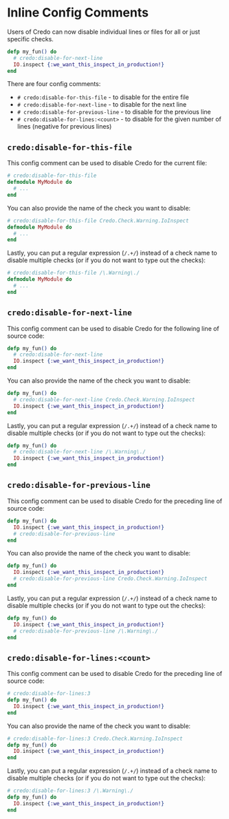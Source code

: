 # Inline Config Comments

Users of Credo can now disable individual lines or files for all or just
specific checks.

```elixir
defp my_fun() do
  # credo:disable-for-next-line
  IO.inspect {:we_want_this_inspect_in_production!}
end
```

There are four config comments:

* `# credo:disable-for-this-file` - to disable for the entire file
* `# credo:disable-for-next-line` - to disable for the next line
* `# credo:disable-for-previous-line` - to disable for the previous line
* `# credo:disable-for-lines:<count>` - to disable for the given number of lines (negative for previous lines)


## `credo:disable-for-this-file`

This config comment can be used to disable Credo for the current file:

```elixir
# credo:disable-for-this-file
defmodule MyModule do
  # ...
end
```

You can also provide the name of the check you want to disable:

```elixir
# credo:disable-for-this-file Credo.Check.Warning.IoInspect
defmodule MyModule do
  # ...
end
```

Lastly, you can put a regular expression (`/.+/`) instead of a check name to disable multiple checks (or if you do not want to type out the checks):

```elixir
# credo:disable-for-this-file /\.Warning\./
defmodule MyModule do
  # ...
end
```

## `credo:disable-for-next-line`

This config comment can be used to disable Credo for the following line of source code:

```elixir
defp my_fun() do
  # credo:disable-for-next-line
  IO.inspect {:we_want_this_inspect_in_production!}
end
```

You can also provide the name of the check you want to disable:

```elixir
defp my_fun() do
  # credo:disable-for-next-line Credo.Check.Warning.IoInspect
  IO.inspect {:we_want_this_inspect_in_production!}
end
```

Lastly, you can put a regular expression (`/.+/`) instead of a check name to disable multiple checks (or if you do not want to type out the checks):

```elixir
defp my_fun() do
  # credo:disable-for-next-line /\.Warning\./
  IO.inspect {:we_want_this_inspect_in_production!}
end
```

## `credo:disable-for-previous-line`

This config comment can be used to disable Credo for the preceding line of source code:

```elixir
defp my_fun() do
  IO.inspect {:we_want_this_inspect_in_production!}
  # credo:disable-for-previous-line
end
```

You can also provide the name of the check you want to disable:

```elixir
defp my_fun() do
  IO.inspect {:we_want_this_inspect_in_production!}
  # credo:disable-for-previous-line Credo.Check.Warning.IoInspect
end
```

Lastly, you can put a regular expression (`/.+/`) instead of a check name to disable multiple checks (or if you do not want to type out the checks):

```elixir
defp my_fun() do
  IO.inspect {:we_want_this_inspect_in_production!}
  # credo:disable-for-previous-line /\.Warning\./
end
```

## `credo:disable-for-lines:<count>`

This config comment can be used to disable Credo for the preceding line of source code:

```elixir
# credo:disable-for-lines:3
defp my_fun() do
  IO.inspect {:we_want_this_inspect_in_production!}
end
```

You can also provide the name of the check you want to disable:

```elixir
# credo:disable-for-lines:3 Credo.Check.Warning.IoInspect
defp my_fun() do
  IO.inspect {:we_want_this_inspect_in_production!}
end
```

Lastly, you can put a regular expression (`/.+/`) instead of a check name to disable multiple checks (or if you do not want to type out the checks):

```elixir
# credo:disable-for-lines:3 /\.Warning\./
defp my_fun() do
  IO.inspect {:we_want_this_inspect_in_production!}
end
```
